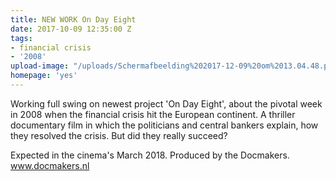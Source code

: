 ```yaml
---
title: NEW WORK On Day Eight
date: 2017-10-09 12:35:00 Z
tags:
- financial crisis
- '2008'
upload-image: "/uploads/Schermafbeelding%202017-12-09%20om%2013.04.48.png"
homepage: 'yes'
---
```


Working full swing on newest project 'On Day Eight', about the pivotal week in 2008 when the financial crisis hit the European continent. A thriller documentary film in which the politicians and central bankers explain, how they resolved the crisis. But did they really succeed?

Expected in the cinema's March 2018. Produced by the Docmakers. www.docmakers.nl